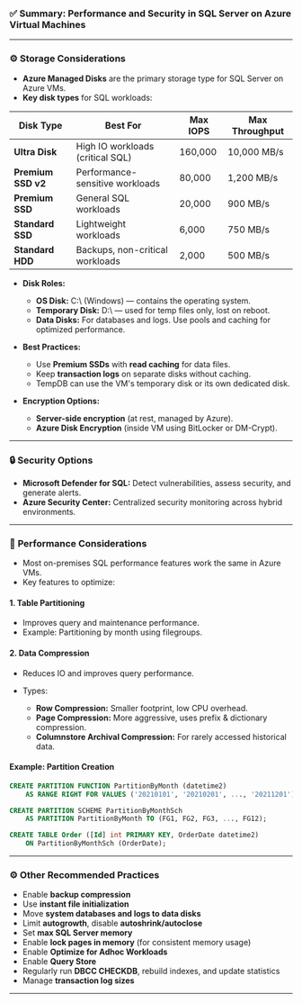 ### ✅ **Summary: Performance and Security in SQL Server on Azure Virtual Machines**

---

### ⚙️ **Storage Considerations**

- **Azure Managed Disks** are the primary storage type for SQL Server on Azure VMs.
- **Key disk types** for SQL workloads:

| Disk Type          | Best For                         | Max IOPS | Max Throughput |
| ------------------ | -------------------------------- | -------- | -------------- |
| **Ultra Disk**     | High IO workloads (critical SQL) | 160,000  | 10,000 MB/s    |
| **Premium SSD v2** | Performance-sensitive workloads  | 80,000   | 1,200 MB/s     |
| **Premium SSD**    | General SQL workloads            | 20,000   | 900 MB/s       |
| **Standard SSD**   | Lightweight workloads            | 6,000    | 750 MB/s       |
| **Standard HDD**   | Backups, non-critical workloads  | 2,000    | 500 MB/s       |

- **Disk Roles:**

  - **OS Disk:** C:\ (Windows) — contains the operating system.
  - **Temporary Disk:** D:\ — used for temp files only, lost on reboot.
  - **Data Disks:** For databases and logs. Use pools and caching for optimized performance.

- **Best Practices:**

  - Use **Premium SSDs** with **read caching** for data files.
  - Keep **transaction logs** on separate disks without caching.
  - TempDB can use the VM's temporary disk or its own dedicated disk.

- **Encryption Options:**

  - **Server-side encryption** (at rest, managed by Azure).
  - **Azure Disk Encryption** (inside VM using BitLocker or DM-Crypt).

---

### 🔒 **Security Options**

- **Microsoft Defender for SQL:** Detect vulnerabilities, assess security, and generate alerts.
- **Azure Security Center:** Centralized security monitoring across hybrid environments.

---

### 🚀 **Performance Considerations**

- Most on-premises SQL performance features work the same in Azure VMs.
- Key features to optimize:

#### 1. **Table Partitioning**

- Improves query and maintenance performance.
- Example: Partitioning by month using filegroups.

#### 2. **Data Compression**

- Reduces IO and improves query performance.
- Types:

  - **Row Compression:** Smaller footprint, low CPU overhead.
  - **Page Compression:** More aggressive, uses prefix & dictionary compression.
  - **Columnstore Archival Compression:** For rarely accessed historical data.

#### Example: Partition Creation

```sql
CREATE PARTITION FUNCTION PartitionByMonth (datetime2)
    AS RANGE RIGHT FOR VALUES ('20210101', '20210201', ..., '20211201');

CREATE PARTITION SCHEME PartitionByMonthSch
    AS PARTITION PartitionByMonth TO (FG1, FG2, FG3, ..., FG12);

CREATE TABLE Order ([Id] int PRIMARY KEY, OrderDate datetime2)
    ON PartitionByMonthSch (OrderDate);
```

---

### ⚙️ **Other Recommended Practices**

- Enable **backup compression**
- Use **instant file initialization**
- Move **system databases and logs to data disks**
- Limit **autogrowth**, disable **autoshrink/autoclose**
- Set **max SQL Server memory**
- Enable **lock pages in memory** (for consistent memory usage)
- Enable **Optimize for Adhoc Workloads**
- Enable **Query Store**
- Regularly run **DBCC CHECKDB**, rebuild indexes, and update statistics
- Manage **transaction log sizes**

---
